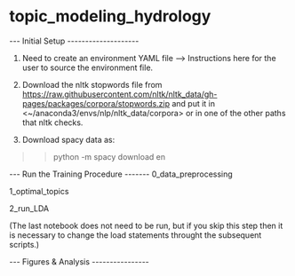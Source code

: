 # topic_modeling_hydrology

--- Initial Setup --------------------

1) Need to create an environment YAML file --> Instructions here for the user to source the environment file.

2) Download the nltk stopwords file from <https://raw.githubusercontent.com/nltk/nltk_data/gh-pages/packages/corpora/stopwords.zip> and put it in <~/anaconda3/envs/nlp/nltk_data/corpora> or in one of the other paths that nltk checks.

3) Download spacy data as:
  >> python -m spacy download en

--- Run the Training Procedure -------
0_data_preprocessing

1_optimal_topics

2_run_LDA 

(The last notebook does not need to be run, but if you skip this step then it is necessary to change the load statements throught the subsequent scripts.) 

--- Figures & Analysis ----------------





